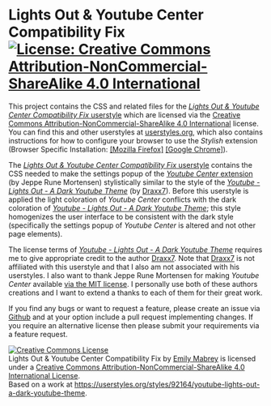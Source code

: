 # Lights Out & Youtube Center Compatibility Fix [![License: Creative Commons Attribution-NonCommercial-ShareAlike 4.0 International](https://i.creativecommons.org/l/by-nc-sa/4.0/88x31.png)](https://creativecommons.org/licenses/by-nc-sa/4.0/)

This project contains the CSS and related files for the [*Lights Out & Youtube Center Compatibility Fix* userstyle][1] which are licensed via the [Creative Commons  Attribution-NonCommercial-ShareAlike 4.0 International](license.md) license. You can find this and other userstyles at [userstyles.org][2], which also contains instructions for how to configure your browser to use the *Stylish* extension (Browser Specific Installation: [[Mozilla Firefox]][3] [[Google Chrome]][4]).

The [*Lights Out & Youtube Center Compatibility Fix* userstyle][1] contains the CSS needed to make the settings popup of the [*Youtube Center* extension][5] (by Jeppe Rune Mortensen) stylistically similar to the style of the [*Youtube - Lights Out - A Dark Youtube Theme*][6] (by [Draxx7][7]). Before this userstyle is applied the light coloration of *Youtube Center* conflicts with the dark coloration of [*Youtube - Lights Out - A Dark Youtube Theme*][6]; this style homogenizes the user interface to be consistent with the dark style (specifically the settings popup of *Youtube Center* is altered and not other page elements).

The license terms of [*Youtube - Lights Out - A Dark Youtube Theme*][6] requires me to give appropriate credit to the author [Draxx7][7]. Note that [Draxx7][7] is not affiliated with this userstyle and that I also am not associated with his userstyles. I also want to thank Jeppe Rune Mortensen for making *Youtube Center* available [via the MIT license][8]. I personally use both of these authors creations and I want to extend a thanks to each of them for their great work.

If you find any bugs or want to request a feature, please create an issue via [Github][9] and at your option include a pull request implementing changes. If you require an alternative license then please submit your requirements via a feature request.

<a rel="license" href="https://creativecommons.org/licenses/by-nc-sa/4.0/"><img alt="Creative Commons License" style="border-width:0" src="https://i.creativecommons.org/l/by-nc-sa/4.0/80x15.png" /></a>
<br />
<span xmlns:dct="http://purl.org/dc/terms/" href="http://purl.org/dc/dcmitype/Text" property="dct:title" rel="dct:type">Lights Out & Youtube Center Compatibility Fix</span> by <a xmlns:cc="https://creativecommons.org/ns#" href="https://userstyles.org/styles/113969/lights-out-youtube-center-compatibility-fix" property="cc:attributionName" rel="cc:attributionURL">Emily Mabrey</a> is licensed under a <a rel="license" href="https://creativecommons.org/licenses/by-nc-sa/4.0/">Creative Commons Attribution-NonCommercial-ShareAlike 4.0 International License</a>.
<br />
Based on a work at <a xmlns:dct="http://purl.org/dc/terms/" href="https://userstyles.org/styles/92164/youtube-lights-out-a-dark-youtube-theme" rel="dct:source">https://userstyles.org/styles/92164/youtube-lights-out-a-dark-youtube-theme</a>.

[1]: https://userstyles.org/styles/113969/lights-out-youtube-center-compatibility-fix/
[2]: https://userstyles.org/
[3]: https://addons.mozilla.org/en-Us/firefox/addon/stylish/
[4]: https://chrome.google.com/webstore/detail/stylish/fjnbnpbmkenffdnngjfgmeleoegfcffe/
[5]: https://github.com/YePpHa/YouTubeCenter/wiki/
[6]: https://userstyles.org/styles/92164/youtube-lights-out-a-dark-youtube-theme/
[7]: https://userstyles.org/users/139600/
[8]: https://github.com/YePpHa/YouTubeCenter/blob/master/LICENSE.md
[9]: https://github.com/emabrey/ytcdarksettings/issues/
